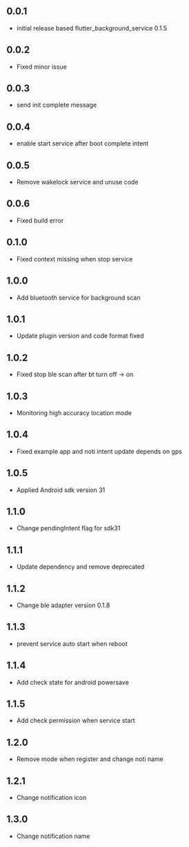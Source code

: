 ## 0.0.1

* initial release based flutter_background_service 0.1.5

## 0.0.2

* Fixed minor issue

## 0.0.3

* send init complete message

## 0.0.4

* enable start service after boot complete intent

## 0.0.5

* Remove wakelock service and unuse code

## 0.0.6

* Fixed build error

## 0.1.0

* Fixed context missing when stop service

## 1.0.0

* Add bluetooth service for background scan

## 1.0.1

* Update plugin version and code format fixed

## 1.0.2

* Fixed stop ble scan after bt turn off -> on

## 1.0.3

* Monitoring high accuracy location mode

## 1.0.4

* Fixed example app and noti intent update depends on gps

## 1.0.5

* Applied Android sdk version 31

## 1.1.0

* Change pendingIntent flag for sdk31

## 1.1.1

* Update dependency and remove deprecated

## 1.1.2

* Change ble adapter version 0.1.8

## 1.1.3

* prevent service auto start when reboot

## 1.1.4

* Add check state for android powersave

## 1.1.5

* Add check permission when service start

## 1.2.0

* Remove mode when register and change noti name

## 1.2.1

* Change notification icon

## 1.3.0

* Change notification name
